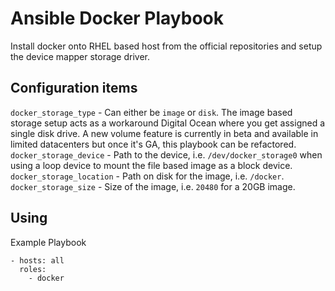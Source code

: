 # Ansible Docker Playbook

Install docker onto RHEL based host from the official repositories and setup the device mapper storage driver.

## Configuration items

`docker_storage_type` - Can either be `image` or `disk`. The image based storage setup acts as a workaround Digital Ocean where you get assigned a single disk drive. A new volume feature is currently in beta and available in limited datacenters but once it's GA, this playbook can be refactored.
`docker_storage_device` - Path to the device, i.e. `/dev/docker_storage0` when using a loop device to mount the file based image as a block device.
`docker_storage_location` - Path on disk for the image, i.e. `/docker`.
`docker_storage_size` - Size of the image, i.e. `20480` for a 20GB image.

## Using

Example Playbook

```
- hosts: all
  roles:
    - docker
```
